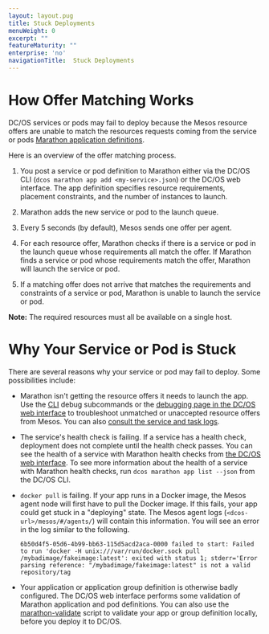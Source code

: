 ```yaml
---
layout: layout.pug
title: Stuck Deployments
menuWeight: 0
excerpt: ""
featureMaturity: ""
enterprise: 'no'
navigationTitle:  Stuck Deployments
---
```


<!-- This source repo for this topic is https://github.com/dcos/dcos-docs -->


# How Offer Matching Works

DC/OS services or pods may fail to deploy because the Mesos resource offers are unable to match the resources requests coming from the service or pods [Marathon application definitions](/1.9/deploying-services/creating-services/).

Here is an overview of the offer matching process.

1. You post a service or pod definition to Marathon either via the DC/OS CLI (`dcos marathon app add <my-service>.json`) or the DC/OS web interface. The app definition specifies resource requirements, placement constraints, and the number of instances to launch.

1. Marathon adds the new service or pod to the launch queue.

1. Every 5 seconds (by default), Mesos sends one offer per agent.

1. For each resource offer, Marathon checks if there is a service or pod in the launch queue whose requirements all match the offer. If Marathon finds a service or pod whose requirements match the offer, Marathon will launch the service or pod.

1. If a matching offer does not arrive that matches the requirements and constraints of a service or pod, Marathon is unable to launch the service or pod.

 **Note:** The required resources must all be available on a single host.

# Why Your Service or Pod is Stuck

There are several reasons why your service or pod may fail to deploy. Some possibilities include:

- Marathon isn't getting the resource offers it needs to launch the app.
  Use the [CLI](/1.9/monitoring/debugging/cli-debugging/) debug subcommands or the [debugging page in the DC/OS web interface](/1.9/monitoring/debugging/gui-debugging/) to troubleshoot unmatched or unaccepted resource offers from Mesos. You can also [consult the service and task logs](/1.9/monitoring/logging/).

- The service's health check is failing.
  If a service has a health check, deployment does not complete until the health check passes. You can see the health of a service with Marathon health checks from [the DC/OS web interface](/1.9/monitoring/debugging/gui-debugging/). To see more information about the health of a service with Marathon health checks, run `dcos marathon app list --json` from the DC/OS CLI.

- `docker pull` is failing.
  If your app runs in a Docker image, the Mesos agent node will first have to pull the Docker image. If this fails, your app could get stuck in a "deploying" state. The Mesos agent logs (`<dcos-url>/mesos/#/agents/`) will contain this information. You will see an error in the log similar to the following.

  ```
  6b50d4f5-05d6-4b99-bb63-115d5acd2aca-0000 failed to start: Failed to run 'docker -H unix:///var/run/docker.sock pull /mybadimage/fakeimage:latest': exited with status 1; stderr='Error parsing reference: "/mybadimage/fakeimage:latest" is not a valid repository/tag
  ```

- Your application or application group definition is otherwise badly configured.
  The DC/OS web interface performs some validation of Marathon application and pod definitions. You can also use the [marathon-validate](https://github.com/dcos-labs/marathon-validate) script to validate your app or group definition locally, before you deploy it to DC/OS.
